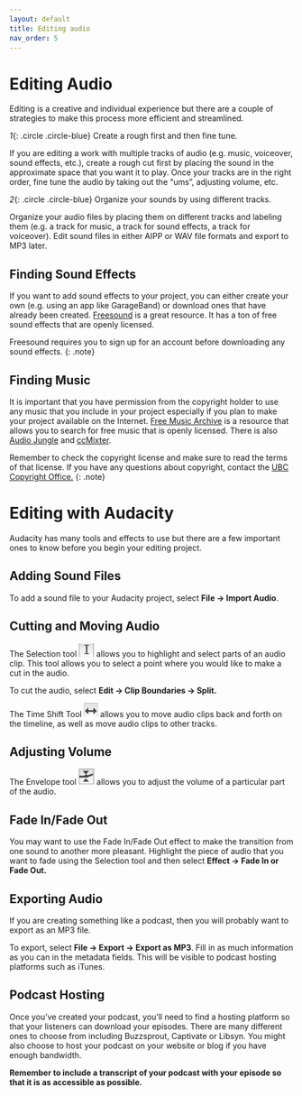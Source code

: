 ```yaml
---
layout: default
title: Editing audio  
nav_order: 5
---
```

# Editing Audio

Editing is a creative and individual experience but there are a couple of strategies to make this process more efficient and streamlined.

*1*{: .circle .circle-blue} Create a rough first and then fine tune.

If you are editing a work with multiple tracks of audio (e.g. music, voiceover, sound effects, etc.), create a rough cut first by placing the sound in the approximate space that you want it to play. Once your tracks are in the right order, fine tune the audio by taking out the “ums”, adjusting volume, etc.

*2*{: .circle .circle-blue} Organize your sounds by using different tracks.

Organize your audio files by placing them on different tracks and labeling them (e.g. a track for music, a track for sound effects, a track for voiceover). Edit sound files in either AIPP or WAV file formats and export to MP3 later.

## Finding Sound Effects

If you want to add sound effects to your project, you can either create your own (e.g. using an app like GarageBand) or download ones that have already been created. [Freesound](https://freesound.org/) is a great resource. It has a ton of free sound effects that are openly licensed. 

Freesound requires you to sign up for an account before downloading any sound effects.
{: .note}

## Finding Music

It is important that you have permission from the copyright holder to use any music that you include in your project especially if you plan to make your project available on the Internet. [Free Music Archive](https://freemusicarchive.org/) is a resource that allows you to search for free music that is openly licensed. There is also [Audio Jungle](https://audiojungle.net/) and [ccMixter](http://ccmixter.org/view/media/picks).

Remember to check the copyright license and make sure to read the terms of that license. If you have any questions about copyright, contact the [UBC Copyright Office.](https://copyright.ubc.ca/)
{: .note}

# Editing with Audacity   

Audacity has many tools and effects to use but there are a few important ones to know before you begin your editing project. 

## Adding Sound Files

To add a sound file to your Audacity project, select **File → Import Audio**.

## Cutting and Moving Audio

The Selection tool <img src="images/SelectionTool.png" alt="Selection tool" width="auto" height="auto"> allows you to highlight and select parts of an audio clip. This tool allows you to select a point where you would like to make a cut in the audio.

To cut the audio, select **Edit → Clip Boundaries → Split.**

The Time Shift Tool <img src="images/TimeShiftTool.png" alt="TimeShift tool" width="auto" height="auto"> allows you to move audio clips back and forth on the timeline, as well as move audio clips to other tracks.

## Adjusting Volume

The Envelope tool <img src="images/Envelope Tool.png" alt="Envelope Tool" width="auto" height="auto"> allows you to adjust the volume of a particular part of the audio.

## Fade In/Fade Out

You may want to use the Fade In/Fade Out effect to make the transition from one sound to another more pleasant. Highlight the piece of audio that you want to fade using the Selection tool and then select **Effect → Fade In or Fade Out.**

## Exporting Audio

If you are creating something like a podcast, then you will probably want to export as an MP3 file.

To export, select **File → Export → Export as MP3**. Fill in as much information as you can in the metadata fields. This will be visible to podcast hosting platforms such as iTunes.

## Podcast Hosting

Once you’ve created your podcast, you’ll need to find a hosting platform so that your listeners can download your episodes. There are many different ones to choose from including Buzzsprout, Captivate or Libsyn. You might also choose to host your podcast on your website or blog if you have enough bandwidth.  

**Remember to include a transcript of your podcast with your episode so that it is as accessible as possible.**
